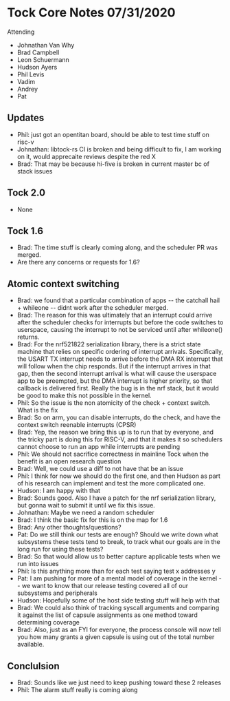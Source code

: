# Tock Core Notes 07/31/2020

Attending
 - Johnathan Van Why
 - Brad Campbell
 - Leon Schuermann
 - Hudson Ayers
 - Phil Levis
 - Vadim
 - Andrey
 - Pat
 
 
## Updates
 * Phil: just got an opentitan board, should be able to test time stuff on risc-v
 * Johnathan: libtock-rs CI is broken and being difficult to fix, I am working on it, would apprecaite reviews despite the red X
 * Brad: That may be because hi-five is broken in current master bc of stack issues

## Tock 2.0
 * None
 
 ## Tock 1.6
  * Brad: The time stuff is clearly coming along, and the scheduler PR was merged.
  * Are there any concerns or requests for 1.6?
  
  ## Atomic context switching
  * Brad: we found that a particular combination of apps -- the catchall hail + whileone -- didnt work after the scheduler merged.
  * Brad: The reason for this was ultimately that an interrupt could arrive after the scheduler checks for interrupts but before the code switches to userspace, causing the interrupt to not be serviced until after whileone() returns.
  * Brad: For the nrf521822 serialization library, there is a strict state machine that relies on specific ordering of interrupt arrivals. Specifically, the USART TX interrupt needs to arrive before the DMA RX interrupt that will follow when the chip responds. But if the interrupt arrives in that gap, then the second interrupt arrival is what will cause the userspace app to be preempted, but the DMA interrupt is higher priority, so that callback is delivered first. Really the bug is in the nrf stack, but it would be good to make this not possible in the kernel.
  * Phil: So the issue is the non atomicity of the check + context switch. What is the fix
  * Brad: So on arm, you can disable interrupts, do the check, and have the context switch reenable interrupts (CPSR)
  * Brad: Yep, the reason we bring this up is to run that by everyone, and the tricky part is doing this for RISC-V, and that it makes it so schedulers cannot choose to run an app while interrupts are pending
  * Phil: We should not sacrifice correctness in mainline Tock when the benefit is an open research question
  * Brad: Well, we could use a diff to not have that be an issue
  * Phil: I think for now we should do the first one, and then Hudson as part of  his research can implement and test the more complicated one.
  * Hudson: I am happy with that
  * Brad: Sounds good. Also I have a patch for the nrf serialization library, but gonna wait to submit it until we fix this issue.
  * Johnathan: Maybe we need a random scheduler
  * Brad: I think the basic fix for this is on the map for 1.6
  * Brad: Any other thoughts/questions?
  * Pat: Do we still think our tests are enough? Should we write down what subsystems these tests tend to break, to track what our goals are in the long run for using these tests?
  * Brad: So that would allow us to better capture applicable tests when we run into issues
  * Phil: Is this anything more than for each test saying test x addresses y
  * Pat: I am pushing for more of a mental model of coverage in the kernel -- we want to know that our release testing covered all of our subsystems and peripherals
  * Hudson: Hopefully some of the host side testing stuff will help with that
  * Brad: We could also think of tracking syscall arguments and comparing it against the list of capsule assignments as one method toward determining coverage
  * Brad: Also, just as an FYI for everyone, the process console will now tell you how many grants a given capsule is using out of the total number available.
  
  ## Conclulsion
  * Brad: Sounds like we just need to keep pushing toward these 2 releases
  * Phil: The alarm stuff really is coming along
